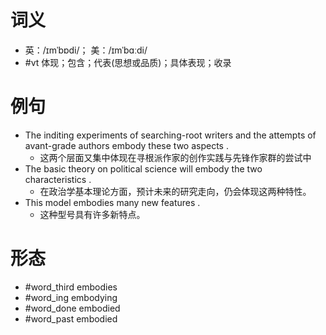 # 词义
- 英：/ɪmˈbɒdi/； 美：/ɪmˈbɑːdi/
- #vt 体现；包含；代表(思想或品质)；具体表现；收录
# 例句
- The inditing experiments of searching-root writers and the attempts of avant-grade authors embody these two aspects .
	- 这两个层面又集中体现在寻根派作家的创作实践与先锋作家群的尝试中
- The basic theory on political science will embody the two characteristics .
	- 在政治学基本理论方面，预计未来的研究走向，仍会体现这两种特性。
- This model embodies many new features .
	- 这种型号具有许多新特点。
# 形态
- #word_third embodies
- #word_ing embodying
- #word_done embodied
- #word_past embodied

